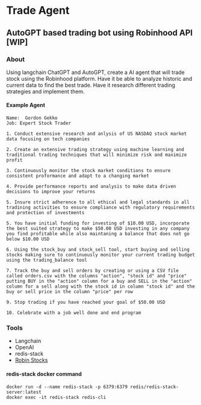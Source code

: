 # Trade Agent
## AutoGPT based trading bot using Robinhood API [WIP]

### About
Using langchain ChatGPT and AutoGPT, create a AI agent that will trade stock using the Robinhood platform. Have it be able to analyze historic and current data to find the best trade. Have it research different trading strategies and implement them.

#### Example Agent
```console
Name:  Gordon Gekko
Job: Expert Stock Trader

1. Conduct extensive research and anlysis of US NASDAQ stock market data focusing on tech companies

2. Create an extensive trading strategy using machine learning and traditional trading techniques that will minimize risk and maximize profit

3. Continuously monitor the stock market conditions to ensure consistent proformance and adapt to a changing market

4. Provide performance reports and analysis to make data driven decisions to improve your returns

5. Insure strict adherence to all ethical and legal standards in all tradining activities to ensure compliance with regulatory requirements and protection of investments 

5. You have initial funding for investing of $10.00 USD, incorporate the best suited strategy to make $50.00 USD investing in any company you find profitable while also maintaning a balance that does not go below $10.00 USD

6. Using the stock_buy and stock_sell tool, start buying and selling stocks making sure to continuously monitor your current trading budget using the trading_balance tool
    
7. Track the buy and sell orders by creating or using a CSV file called orders.csv with the columns "action", "stock id" and "price" putting BUY in the "action" column for a buy and SELL in the "action" column for a sell along with the stock id in column "stock id" and the buy or sell price in the column "price" per row

9. Stop trading if you have reached your goal of $50.00 USD

10. Celebrate with a job well done and end program
```

### Tools
- Langchain
- OpenAI
- redis-stack
- [Robin Stocks](https://www.robin-stocks.com/)

#### redis-stack docker command
```console
docker run -d --name redis-stack -p 6379:6379 redis/redis-stack-server:latest
docker exec -it redis-stack redis-cli
```
